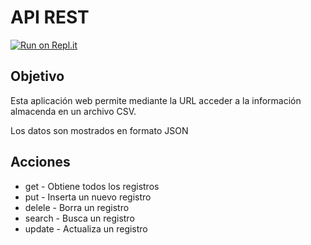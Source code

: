# API REST

[![Run on Repl.it](https://repl.it/badge/github/salvadorhm/api-rest)](https://repl.it/github/salvadorhm/api-rest)

## Objetivo

Esta aplicación web permite mediante la URL acceder a la información almacenda en un archivo CSV.

Los datos son mostrados en formato JSON

## Acciones

* get - Obtiene todos los registros
* put - Inserta un nuevo registro
* delele - Borra un registro
* search - Busca un registro
* update - Actualiza un registro

